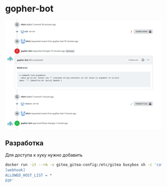 # gopher-bot

![alt text](https://github.com/nfort/gopher-bot/blob/main/screenshot.png?raw=true)

## Разработка

Для доступа к хуку нужно добавить

```bash
docker run -it --rm -v gitea_gitea-config:/etc/gitea busybox sh -c 'cat << EOF >> /etc/gitea/app.ini
[webhook]
ALLOWED_HOST_LIST = *
EOF'
```

